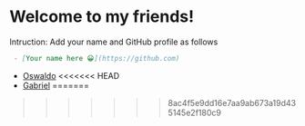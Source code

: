 # Welcome to my friends!

Intruction:  Add your name and GitHub profile as follows
```markdown
 - [Your name here 😀](https://github.com)
```

- [Oswaldo](https://github.com/dev-oswld)
<<<<<<< HEAD
- [Gabriel](https://github.com/JGVelez2)
=======
>>>>>>> 8ac4f5e9dd16e7aa9ab673a19d435145e2f180c9

<!-- It is a secret line. Oswald TC - February 23th 2023 -->